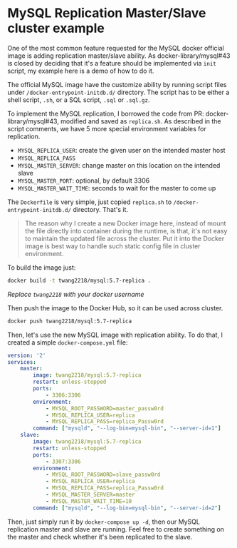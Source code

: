 # MySQL Replication Master/Slave cluster example

One of the most common feature requested for the MySQL docker official image is adding replication master/slave ability. As docker-library/mysql#43 is closed by deciding that it's a feature should be implemented via `init` script, my example here is a demo of how to do it.

The official MySQL image have the customize ability by running script files under `/docker-entrypoint-initdb.d/` directory. The script has to be either a shell script, `.sh`, or a SQL script, `.sql` or `.sql.gz`.

To implement the MySQL replication, I borrowed the code from PR: docker-library/mysql#43, modified and saved as `replica.sh`. As described in the script comments, we have 5 more special environment variables for replication.

- `MYSQL_REPLICA_USER`: create the given user on the intended master host
- `MYSQL_REPLICA_PASS`
- `MYSQL_MASTER_SERVER`: change master on this location on the intended slave
- `MYSQL_MASTER_PORT`: optional, by default 3306
- `MYSQL_MASTER_WAIT_TIME`: seconds to wait for the master to come up

The `Dockerfile` is very simple, just copied `replica.sh` to `/docker-entrypoint-initdb.d/` directory. That's it.

> The reason why I create a new Docker image here, instead of mount the file directly into container during the runtime, is that, it's not easy to maintain the updated file across the cluster. Put it into the Docker image is best way to handle such static config file in cluster environment.

To build the image just:

```bash
docker build -t twang2218/mysql:5.7-replica .
```

*Replace `twang2218` with your docker username*

Then push the image to the Docker Hub, so it can be used across cluster.

```bash
docker push twang2218/mysql:5.7-replica
```

Then, let's use the new MySQL image with replication ability. To do that, I created a simple `docker-compose.yml` file:

```yaml
version: '2'
services:
    master:
        image: twang2218/mysql:5.7-replica
        restart: unless-stopped
        ports:
            - 3306:3306
        environment:
            - MYSQL_ROOT_PASSWORD=master_passw0rd
            - MYSQL_REPLICA_USER=replica
            - MYSQL_REPLICA_PASS=replica_Passw0rd
        command: ["mysqld", "--log-bin=mysql-bin", "--server-id=1"]
    slave:
        image: twang2218/mysql:5.7-replica
        restart: unless-stopped
        ports:
            - 3307:3306
        environment:
            - MYSQL_ROOT_PASSWORD=slave_passw0rd
            - MYSQL_REPLICA_USER=replica
            - MYSQL_REPLICA_PASS=replica_Passw0rd
            - MYSQL_MASTER_SERVER=master
            - MYSQL_MASTER_WAIT_TIME=10
        command: ["mysqld", "--log-bin=mysql-bin", "--server-id=2"]
```

Then, just simply run it by `docker-compose up -d`, then our MySQL replication master and slave are running. Feel free to create something on the master and check whether it's been replicated to the slave.
